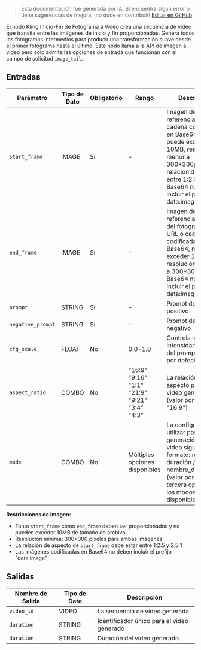 > Esta documentación fue generada por IA. Si encuentra algún error o tiene sugerencias de mejora, ¡no dude en contribuir! [Editar en GitHub](https://github.com/Comfy-Org/embedded-docs/blob/main/comfyui_embedded_docs/docs/KlingStartEndFrameNode/es.md)

El nodo Kling Inicio-Fin de Fotograma a Video crea una secuencia de video que transita entre las imágenes de inicio y fin proporcionadas. Genera todos los fotogramas intermedios para producir una transformación suave desde el primer fotograma hasta el último. Este nodo llama a la API de imagen a video pero solo admite las opciones de entrada que funcionan con el campo de solicitud `image_tail`.

## Entradas

| Parámetro | Tipo de Dato | Obligatorio | Rango | Descripción |
|-----------|-----------|----------|-------|-------------|
| `start_frame` | IMAGE | Sí | - | Imagen de referencia - URL o cadena codificada en Base64, no puede exceder 10MB, resolución no menor a 300*300px, relación de aspecto entre 1:2.5 ~ 2.5:1. Base64 no debe incluir el prefijo data:image. |
| `end_frame` | IMAGE | Sí | - | Imagen de referencia - Control del fotograma final. URL o cadena codificada en Base64, no puede exceder 10MB, resolución no menor a 300*300px. Base64 no debe incluir el prefijo data:image. |
| `prompt` | STRING | Sí | - | Prompt de texto positivo |
| `negative_prompt` | STRING | Sí | - | Prompt de texto negativo |
| `cfg_scale` | FLOAT | No | 0.0-1.0 | Controla la intensidad de la guía del prompt (valor por defecto: 0.5) |
| `aspect_ratio` | COMBO | No | "16:9"<br>"9:16"<br>"1:1"<br>"21:9"<br>"9:21"<br>"3:4"<br>"4:3" | La relación de aspecto para el video generado (valor por defecto: "16:9") |
| `mode` | COMBO | No | Múltiples opciones disponibles | La configuración a utilizar para la generación del video siguiendo el formato: modo / duración / nombre_del_modelo. (valor por defecto: tercera opción de los modos disponibles) |

**Restricciones de Imagen:**

- Tanto `start_frame` como `end_frame` deben ser proporcionados y no pueden exceder 10MB de tamaño de archivo
- Resolución mínima: 300×300 píxeles para ambas imágenes
- La relación de aspecto de `start_frame` debe estar entre 1:2.5 y 2.5:1
- Las imágenes codificadas en Base64 no deben incluir el prefijo "data:image"

## Salidas

| Nombre de Salida | Tipo de Dato | Descripción |
|-------------|-----------|-------------|
| `video_id` | VIDEO | La secuencia de video generada |
| `duration` | STRING | Identificador único para el video generado |
| `duration` | STRING | Duración del video generado |
